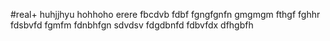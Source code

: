 #real+
huhjjhyu
hohhoho
erere
fbcdvb
fdbf
fgngfgnfn
gmgmgm
fthgf
fghhr
fdsbvfd
fgmfm
fdnbhfgn
sdvdsv
fdgdbnfd
fdbvfdx
dfhgbfh
